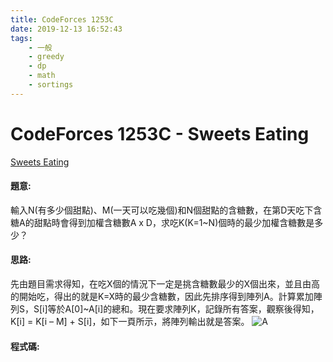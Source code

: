 ```yaml
---
title: CodeForces 1253C
date: 2019-12-13 16:52:43
tags:
    - 一般
    - greedy
    - dp
    - math
    - sortings
---
```

# CodeForces 1253C - Sweets Eating
[Sweets Eating](http://codeforces.com/problemset/problem/1253/C)


#### 題意:
輸入N(有多少個甜點)、M(一天可以吃幾個)和N個甜點的含糖數，在第D天吃下含糖A的甜點時會得到加權含糖數A x D，求吃K(K=1~N)個時的最少加權含糖數是多少？
<!-- more -->
#### 思路:
先由題目需求得知，在吃X個的情況下一定是挑含糖數最少的X個出來，並且由高的開始吃，得出的就是K=X時的最少含糖數，因此先排序得到陣列A。計算累加陣列S，S[i]等於A[0]~A[i]的總和。現在要求陣列K，記錄所有答案，觀察後得知，K[i] = K[i – M] + S[i]，如下一頁所示，將陣列輸出就是答案。
![A](A.PNG)
#### 程式碼:
<script src="https://gist.github.com/Daviswww/0a2cb1dad996580b67cf36a5a37bc11c.js"></script>